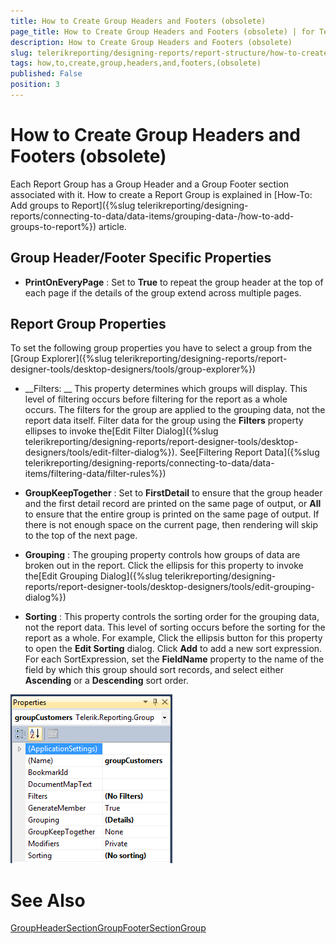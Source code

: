 ```yaml
---
title: How to Create Group Headers and Footers (obsolete)
page_title: How to Create Group Headers and Footers (obsolete) | for Telerik Reporting Documentation
description: How to Create Group Headers and Footers (obsolete)
slug: telerikreporting/designing-reports/report-structure/how-to-create-group-headers-and-footers-(obsolete)
tags: how,to,create,group,headers,and,footers,(obsolete)
published: False
position: 3
---
```


# How to Create Group Headers and Footers (obsolete)



Each Report Group has a Group Header and a Group Footer section associated with it. How to create a Report Group is explained in [How-To: Add groups to Report]({%slug telerikreporting/designing-reports/connecting-to-data/data-items/grouping-data-/how-to-add-groups-to-report%}) article.

## Group Header/Footer Specific Properties

*  __PrintOnEveryPage__ : Set to __True__ to repeat the group header at the top of each page if the details of the group extend across multiple pages.

## Report Group Properties

To set the following group properties you have to select a group from the [Group Explorer]({%slug telerikreporting/designing-reports/report-designer-tools/desktop-designers/tools/group-explorer%})

*  __Filters: __ This property determines which groups will display. This level of filtering occurs before filtering for the report as a whole occurs. The filters for the group are applied to the grouping data, not the report data itself. Filter data for the group using the __Filters__ property ellipses to invoke the[Edit Filter Dialog]({%slug telerikreporting/designing-reports/report-designer-tools/desktop-designers/tools/edit-filter-dialog%}). See[Filtering Report Data]({%slug telerikreporting/designing-reports/connecting-to-data/data-items/filtering-data/filter-rules%})

*  __GroupKeepTogether__ : Set to __FirstDetail__ to ensure that the group header and the first detail record are printed on the same page of output, or __All__ to ensure that the entire group is printed on the same page of output. If there is not enough space on the current page, then rendering will skip to the top of the next page.

*  __Grouping__ : The grouping property controls how groups of data are broken out in the report. Click the ellipsis for this property to invoke the[Edit Grouping Dialog]({%slug telerikreporting/designing-reports/report-designer-tools/desktop-designers/tools/edit-grouping-dialog%})

*  __Sorting__ : This property controls the sorting order for the grouping data, not the report data. This level of sorting occurs before the sorting for the report as a whole. For example, Click the ellipsis button for this property to open the __Edit Sorting__ dialog. Click __Add__ to add a new sort expression. For each SortExpression, set the __FieldName__ property to the name of the field by which this group should sort records, and select either __Ascending__ or a __Descending__ sort order.  

  ![](images/groupProperties.png) 
      

# See Also
[GroupHeaderSection](/reporting/api/Telerik.Reporting.GroupHeaderSection)[GroupFooterSection](/reporting/api/Telerik.Reporting.GroupFooterSection)[Group](/reporting/api/Telerik.Reporting.Group)
